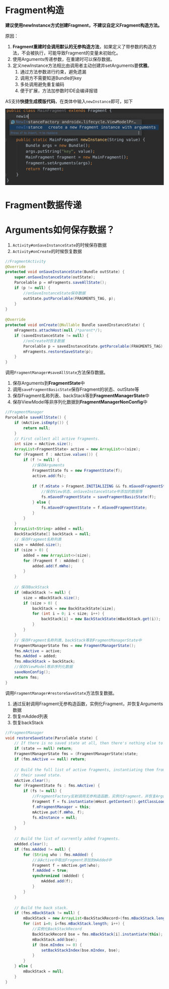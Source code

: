 # Fragment构造

**建议使用newInstance方式创建Fragment，不建议自定义Fragment构造方法。**

原因：

1. **Fragment重建时会调用默认的无参构造方法**，如果定义了带参数的构造方法，不会被执行，可能导致Fragment的变量未初始化。
2. 使用Arguments传递参数，在重建时可以保存数据。
3. 定义newInstance方法相比由调用者主动创建并setArguments要**优雅**。
   1. 通过方法参数进行约束，避免遗漏
   2. 调用方不需要知道Bundle的key
   3. 多处调用避免重复编码
   4. 便于扩展，方法加参数时IDE会编译报错

AS支持**快捷生成模版代码**，在类体中输入`newInstance`即可，如下

![](Fragment/newInstance模版代码.png)

# Fragment数据传递



# Arguments如何保存数据？

1. `Activity#onSaveInstanceState`的时候保存数据
2. `Activity#onCreate`的时候恢复数据

```java
//FragmentActivity
@Override
protected void onSaveInstanceState(Bundle outState) {
    super.onSaveInstanceState(outState);
    Parcelable p = mFragments.saveAllState();
    if (p != null) {
        //onSaveInstanceState保存数据
        outState.putParcelable(FRAGMENTS_TAG, p);
    }
}

@Override
protected void onCreate(@Nullable Bundle savedInstanceState) {
    mFragments.attachHost(null /*parent*/);
    if (savedInstanceState != null) {
        //onCreate时恢复数据
        Parcelable p = savedInstanceState.getParcelable(FRAGMENTS_TAG);
        mFragments.restoreSaveState(p);
    }
}
```

调用`FragmentManager#saveAllState`方法保存数据。

1. 保存Arguments到**FragmentState**中
2. 调用`saveFragmentBasicState`保存Fragment的状态、outState等
3. 保存Fragment名称列表、backStack等到**FragmentManagerState**中
4. 保存ViewModel等非序列化数据到**FragmentManagerNonConfig**中

```java
//FragmentManager
Parcelable saveAllState() {
    if (mActive.isEmpty()) {
        return null;
    }
    // First collect all active fragments.
    int size = mActive.size();
    ArrayList<FragmentState> active = new ArrayList<>(size);
    for (Fragment f : mActive.values()) {
        if (f != null) {
            //保存Arguments
            FragmentState fs = new FragmentState(f);
            active.add(fs);

            if (f.mState > Fragment.INITIALIZING && fs.mSavedFragmentState == null) {
                //保存View状态、onSaveInstanceState中添加的数据等
                fs.mSavedFragmentState = saveFragmentBasicState(f);
            } else {
                fs.mSavedFragmentState = f.mSavedFragmentState;
            }
        }
    }
    ArrayList<String> added = null;
    BackStackState[] backStack = null;
    // 保存Fragment名称列表
    size = mAdded.size();
    if (size > 0) {
        added = new ArrayList<>(size);
        for (Fragment f : mAdded) {
            added.add(f.mWho);
        }
    }

    // 保存BackStack
    if (mBackStack != null) {
        size = mBackStack.size();
        if (size > 0) {
            backStack = new BackStackState[size];
            for (int i = 0; i < size; i++) {
                backStack[i] = new BackStackState(mBackStack.get(i));
            }
        }
    }
    // 保存Fragment名称列表、backStack等到FragmentManagerState中
    FragmentManagerState fms = new FragmentManagerState();
    fms.mActive = active;
  	fms.mAdded = added;
    fms.mBackStack = backStack;
    //保存ViewModel等非序列化数据
    saveNonConfig();
    return fms;
}
```

调用`FragmentManager#restoreSaveState`方法恢复数据。

1. 通过反射调用Fragment无参构造函数，实例化Fragment，并恢复Arguments数据
2. 恢复mAdded列表
3. 恢复backStack

```java
//FragmentManager
void restoreSaveState(Parcelable state) {
    // If there is no saved state at all, then there's nothing else to do
    if (state == null) return;
    FragmentManagerState fms = (FragmentManagerState)state;
    if (fms.mActive == null) return;
  
    // Build the full list of active fragments, instantiating them from
    // their saved state.
    mActive.clear();
    for (FragmentState fs : fms.mActive) {
        if (fs != null) {
            //FragmentFactory反射调用无参构造函数，实例化Fragment，并恢复Arguments数据
            Fragment f = fs.instantiate(mHost.getContext().getClassLoader(), getFragmentFactory());
            f.mFragmentManager = this;
            mActive.put(f.mWho, f);
            fs.mInstance = null;
        }
    }

    // Build the list of currently added fragments.
    mAdded.clear();
    if (fms.mAdded != null) {
        for (String who : fms.mAdded) {
            //从Active中取出Fragment添加到mAdded中
            Fragment f = mActive.get(who);
            f.mAdded = true;
            synchronized (mAdded) {
                mAdded.add(f);
            }
        }
    }

    // Build the back stack.
    if (fms.mBackStack != null) {
        mBackStack = new ArrayList<BackStackRecord>(fms.mBackStack.length);
        for (int i=0; i<fms.mBackStack.length; i++) {
            //实例化BackStackRecord
            BackStackRecord bse = fms.mBackStack[i].instantiate(this);
            mBackStack.add(bse);
            if (bse.mIndex >= 0) {
                setBackStackIndex(bse.mIndex, bse);
            }
        }
    } else {
        mBackStack = null;
    }
}
```



